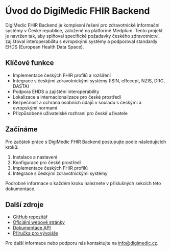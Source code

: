 # Úvod do DigiMedic FHIR Backend

DigiMedic FHIR Backend je komplexní řešení pro zdravotnické informační systémy v České republice, založené na platformě Medplum. Tento projekt je navržen tak, aby splňoval specifické požadavky českého zdravotnictví, zajišťoval interoperabilitu s evropskými systémy a podporoval standardy EHDS (European Health Data Space).

## Klíčové funkce

- Implementace českých FHIR profilů a rozšíření
- Integrace s českými zdravotnickými systémy (ISIN, eRecept, NZIS, DRG, DASTA)
- Podpora EHDS a zajištění interoperability
- Lokalizace a internacionalizace pro české prostředí
- Bezpečnost a ochrana osobních údajů v souladu s českými a evropskými normami
- Přizpůsobené uživatelské rozhraní pro české uživatele

## Začínáme

Pro začátek práce s DigiMedic FHIR Backend postupujte podle následujících kroků:

1. Instalace a nastavení
2. Konfigurace pro české prostředí
3. Implementace českých FHIR profilů
4. Integrace s českými zdravotnickými systémy

Podrobné informace o každém kroku naleznete v příslušných sekcích této dokumentace.

## Další zdroje

- [GitHub repozitář](https://github.com/DigiMedic/DigiMedic-FHIR-Backend)
- [Oficiální webové stránky](https://www.digimedic.cz)
- [Dokumentace API](./api.md)
- [Příručka pro vývojáře](./vyvojar.md)

Pro další informace nebo podporu nás kontaktujte na info@digimedic.cz.